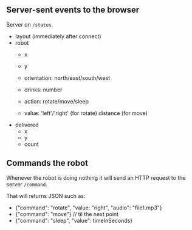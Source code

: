 ## Server-sent events to the browser

Server on `/status`.

- layout (immediately after connect)
- robot
    - x
    - y
    - orientation: north/east/south/west
    - drinks: number

    - action: rotate/move/sleep
    - value:
        'left'/'right' (for rotate)
        distance (for move)
- delivered
    - x
    - y
    - count


## Commands the robot

Whenever the robot is doing nothing it will send an HTTP request to the server `/command`.

That will returns JSON such as:

- {"command": "rotate", "value: "right", "audio": "file1.mp3"}
- {"command": "move"} // til the next point
- {"command": "sleep", "value": timeInSeconds}

